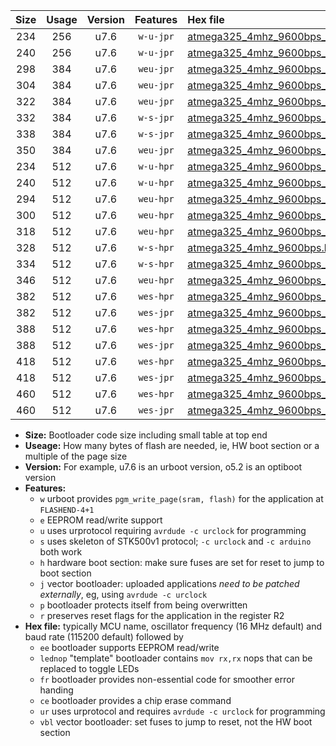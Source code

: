 |Size|Usage|Version|Features|Hex file|
|:-:|:-:|:-:|:-:|:--|
|234|256|u7.6|`w-u-jpr`|[atmega325_4mhz_9600bps_ur_vbl.hex](https://raw.githubusercontent.com/stefanrueger/urboot/main//atmega325_4mhz_9600bps_ur_vbl.hex)|
|240|256|u7.6|`w-u-jpr`|[atmega325_4mhz_9600bps_lednop_ur_vbl.hex](https://raw.githubusercontent.com/stefanrueger/urboot/main//atmega325_4mhz_9600bps_lednop_ur_vbl.hex)|
|298|384|u7.6|`weu-jpr`|[atmega325_4mhz_9600bps_ee_ur_vbl.hex](https://raw.githubusercontent.com/stefanrueger/urboot/main//atmega325_4mhz_9600bps_ee_ur_vbl.hex)|
|304|384|u7.6|`weu-jpr`|[atmega325_4mhz_9600bps_ee_lednop_ur_vbl.hex](https://raw.githubusercontent.com/stefanrueger/urboot/main//atmega325_4mhz_9600bps_ee_lednop_ur_vbl.hex)|
|322|384|u7.6|`weu-jpr`|[atmega325_4mhz_9600bps_ee_lednop_fr_ur_vbl.hex](https://raw.githubusercontent.com/stefanrueger/urboot/main//atmega325_4mhz_9600bps_ee_lednop_fr_ur_vbl.hex)|
|332|384|u7.6|`w-s-jpr`|[atmega325_4mhz_9600bps_vbl.hex](https://raw.githubusercontent.com/stefanrueger/urboot/main//atmega325_4mhz_9600bps_vbl.hex)|
|338|384|u7.6|`w-s-jpr`|[atmega325_4mhz_9600bps_lednop_vbl.hex](https://raw.githubusercontent.com/stefanrueger/urboot/main//atmega325_4mhz_9600bps_lednop_vbl.hex)|
|350|384|u7.6|`weu-jpr`|[atmega325_4mhz_9600bps_ee_lednop_fr_ce_ur_vbl.hex](https://raw.githubusercontent.com/stefanrueger/urboot/main//atmega325_4mhz_9600bps_ee_lednop_fr_ce_ur_vbl.hex)|
|234|512|u7.6|`w-u-hpr`|[atmega325_4mhz_9600bps_ur.hex](https://raw.githubusercontent.com/stefanrueger/urboot/main//atmega325_4mhz_9600bps_ur.hex)|
|240|512|u7.6|`w-u-hpr`|[atmega325_4mhz_9600bps_lednop_ur.hex](https://raw.githubusercontent.com/stefanrueger/urboot/main//atmega325_4mhz_9600bps_lednop_ur.hex)|
|294|512|u7.6|`weu-hpr`|[atmega325_4mhz_9600bps_ee_ur.hex](https://raw.githubusercontent.com/stefanrueger/urboot/main//atmega325_4mhz_9600bps_ee_ur.hex)|
|300|512|u7.6|`weu-hpr`|[atmega325_4mhz_9600bps_ee_lednop_ur.hex](https://raw.githubusercontent.com/stefanrueger/urboot/main//atmega325_4mhz_9600bps_ee_lednop_ur.hex)|
|318|512|u7.6|`weu-hpr`|[atmega325_4mhz_9600bps_ee_lednop_fr_ur.hex](https://raw.githubusercontent.com/stefanrueger/urboot/main//atmega325_4mhz_9600bps_ee_lednop_fr_ur.hex)|
|328|512|u7.6|`w-s-hpr`|[atmega325_4mhz_9600bps.hex](https://raw.githubusercontent.com/stefanrueger/urboot/main//atmega325_4mhz_9600bps.hex)|
|334|512|u7.6|`w-s-hpr`|[atmega325_4mhz_9600bps_lednop.hex](https://raw.githubusercontent.com/stefanrueger/urboot/main//atmega325_4mhz_9600bps_lednop.hex)|
|346|512|u7.6|`weu-hpr`|[atmega325_4mhz_9600bps_ee_lednop_fr_ce_ur.hex](https://raw.githubusercontent.com/stefanrueger/urboot/main//atmega325_4mhz_9600bps_ee_lednop_fr_ce_ur.hex)|
|382|512|u7.6|`wes-hpr`|[atmega325_4mhz_9600bps_ee.hex](https://raw.githubusercontent.com/stefanrueger/urboot/main//atmega325_4mhz_9600bps_ee.hex)|
|382|512|u7.6|`wes-jpr`|[atmega325_4mhz_9600bps_ee_vbl.hex](https://raw.githubusercontent.com/stefanrueger/urboot/main//atmega325_4mhz_9600bps_ee_vbl.hex)|
|388|512|u7.6|`wes-hpr`|[atmega325_4mhz_9600bps_ee_lednop.hex](https://raw.githubusercontent.com/stefanrueger/urboot/main//atmega325_4mhz_9600bps_ee_lednop.hex)|
|388|512|u7.6|`wes-jpr`|[atmega325_4mhz_9600bps_ee_lednop_vbl.hex](https://raw.githubusercontent.com/stefanrueger/urboot/main//atmega325_4mhz_9600bps_ee_lednop_vbl.hex)|
|418|512|u7.6|`wes-hpr`|[atmega325_4mhz_9600bps_ee_lednop_fr.hex](https://raw.githubusercontent.com/stefanrueger/urboot/main//atmega325_4mhz_9600bps_ee_lednop_fr.hex)|
|418|512|u7.6|`wes-jpr`|[atmega325_4mhz_9600bps_ee_lednop_fr_vbl.hex](https://raw.githubusercontent.com/stefanrueger/urboot/main//atmega325_4mhz_9600bps_ee_lednop_fr_vbl.hex)|
|460|512|u7.6|`wes-hpr`|[atmega325_4mhz_9600bps_ee_lednop_fr_ce.hex](https://raw.githubusercontent.com/stefanrueger/urboot/main//atmega325_4mhz_9600bps_ee_lednop_fr_ce.hex)|
|460|512|u7.6|`wes-jpr`|[atmega325_4mhz_9600bps_ee_lednop_fr_ce_vbl.hex](https://raw.githubusercontent.com/stefanrueger/urboot/main//atmega325_4mhz_9600bps_ee_lednop_fr_ce_vbl.hex)|

- **Size:** Bootloader code size including small table at top end
- **Useage:** How many bytes of flash are needed, ie, HW boot section or a multiple of the page size
- **Version:** For example, u7.6 is an urboot version, o5.2 is an optiboot version
- **Features:**
  + `w` urboot provides `pgm_write_page(sram, flash)` for the application at `FLASHEND-4+1`
  + `e` EEPROM read/write support
  + `u` uses urprotocol requiring `avrdude -c urclock` for programming
  + `s` uses skeleton of STK500v1 protocol; `-c urclock` and `-c arduino` both work
  + `h` hardware boot section: make sure fuses are set for reset to jump to boot section
  + `j` vector bootloader: uploaded applications *need to be patched externally*, eg, using `avrdude -c urclock`
  + `p` bootloader protects itself from being overwritten
  + `r` preserves reset flags for the application in the register R2
- **Hex file:** typically MCU name, oscillator frequency (16 MHz default) and baud rate (115200 default) followed by
  + `ee` bootloader supports EEPROM read/write
  + `lednop` "template" bootloader contains `mov rx,rx` nops that can be replaced to toggle LEDs
  + `fr` bootloader provides non-essential code for smoother error handing
  + `ce` bootloader provides a chip erase command
  + `ur` uses urprotocol and requires `avrdude -c urclock` for programming
  + `vbl` vector bootloader: set fuses to jump to reset, not the HW boot section
